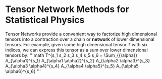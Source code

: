 # Tensor Network Methods for Statistical Physics
Tensor Networks provide a convenient way to factorize high dimensional tensors into a contraction over a chain or **network** of lower dimensional tensors. For example,
given some high dimensional tensor $`T`$ with six indices, we can express this tensor as a sum over lower dimensional tensors by:
'''math
T^{s_1 s_2 s_3 s_4 s_5 s_6 = \Sum_{{\alpha}} A_{\alpha1}^{s_1} A_{\alpha1 \alpha2}^{s_2} A_{\alpha2 \alpha3}^{s_3} A_{\alpha3 \alpha4}^{s_4} A_{\alpha4 \alpha5}^{s_5} A_{\alpha5 \alpha6}^{s_6}
'''
